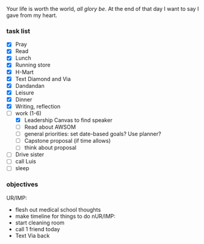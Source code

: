 
Your life is worth the world, *all glory be*.
At the end of that day I want to say I gave from my heart.

### task list
- [x] Pray
- [x] Read
- [x] Lunch
- [x] Running store
- [x] H-Mart
- [x] Text Diamond and Via
- [x] Dandandan
- [x] Leisure
- [x] Dinner
- [x] Writing, reflection
- [ ] work (1-6)
	- [x] Leadership Canvas to find speaker
	- [ ] Read about AWSOM
	- [ ] general priorities: set date-based goals? Use planner?
	- [ ] Capstone proposal (if time allows)
	- [ ] think about proposal
- [ ] Drive sister
- [ ] call Luis
- [ ] sleep
### objectives
UR/IMP: 
- flesh out medical school thoughts
- make timeline for things to do
nUR/IMP: 
- start cleaning room
- call 1 friend today
- Text Via back


